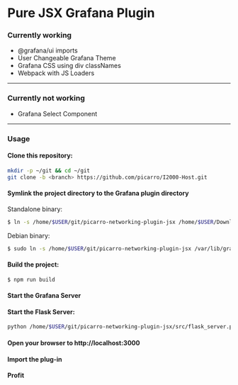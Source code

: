 # Pure JSX Grafana Plugin

### Currently working
* @grafana/ui imports
* User Changeable Grafana Theme
* Grafana CSS using div classNames
* Webpack with JS Loaders
***
### Currently not working
* Grafana Select Component

***

### Usage
#### Clone this repository:
```bash
mkdir -p ~/git && cd ~/git
git clone -b <branch> https://github.com/picarro/I2000-Host.git
```
#### Symlink the project directory to the Grafana plugin directory

Standalone binary:
```bash
$ ln -s /home/$USER/git/picarro-networking-plugin-jsx /home/$USER/Downloads/grafana-6.0.1/data/plugins/picarro-networking-plugin-jsx
```
Debian binary:
```bash
$ sudo ln -s /home/$USER/git/picarro-networking-plugin-jsx /var/lib/grafana/data/plugin/picarro-networking-plugin-jsx
```
#### Build the project:
```bash
$ npm run build
```
#### Start the Grafana Server

#### Start the Flask Server:
```bash
python /home/$USER/git/picarro-networking-plugin-jsx/src/flask_server.py
```
#### Open your browser to http://localhost:3000
#### Import the plug-in
#### Profit

